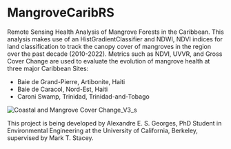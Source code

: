 # MangroveCaribRS
Remote Sensing Health Analysis of Mangrove Forests in the Caribbean. 
This analysis makes use of an HistGradientClassifier and NDWI, NDVI indices for land classification to  track the canopy cover of mangroves in the region over the past decade (2010-2022). 
Metrics such as NDVI, UVVR, and Gross Cover Change are used to evaluate the evolution of mangrove health at three major Caribbean Sites: 
* Baie de Grand-Pierre, Artibonite, Haiti
* Baie de Caracol, Nord-Est, Haiti
* Caroni Swamp, Trinidad, Trinidad-and-Tobago

![Coastal and Mangrove Cover Change_V3_s](https://user-images.githubusercontent.com/7967578/177655433-2e286087-04da-4c3b-969e-be156453a7e4.png)


This project is being developed by Alexandre E. S. Georges, PhD Student in Environmental Engineering at the University of California, Berkeley, supervised by Mark T. Stacey.
